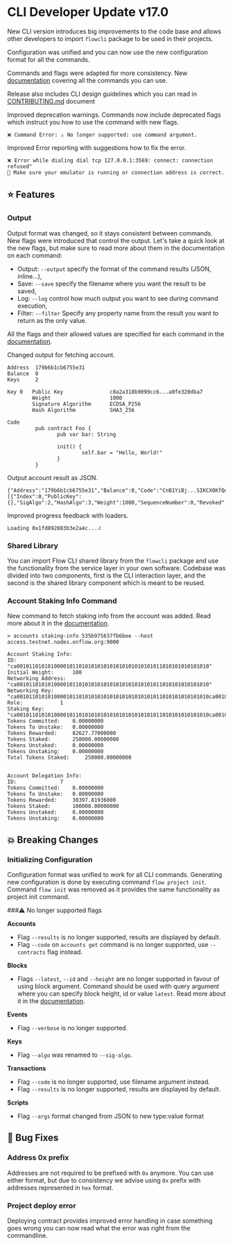 
# CLI Developer Update v17.0

New CLI version introduces big improvements to the code base and allows 
other developers to import `flowcli` package to be used in their projects.

Configuration was unified and you can now use the new configuration format for all the commands.

Commands and flags were adapted for more consistency.
New [documentation](https://docs.onflow.org/flow-cli/) covering all the commands you can use. 

Release also includes CLI design guidelines which you 
can read in [CONTRIBUTING.md](CONTIRUBUTING.md) document

Improved deprecation warnings. Commands now include deprecated flags which instruct you 
how to use the command with new flags.

```
❌ Command Error: ⚠️ No longer supported: use command argument.
```

Improved Error reporting with suggestions how to fix the error.

```
❌ Error while dialing dial tcp 127.0.0.1:3569: connect: connection refused" 
🙏 Make sure your emulator is running or connection address is correct.
```

## ⭐ Features

### Output
Output format was changed, so it stays consistent between commands. New flags were introduced 
that control the output. Let's take a quick look at the new flags, but make sure to read 
more about them in the documentation on each command:

- Output: `--output` specify the format of the command results (JSON, inline...),
- Save: `--save` specify the filename where you want the result to be saved,
- Log: `--log` control how much output you want to see during command execution,
- Filter: `--filter` Specify any property name from the result you want to return as the only value.

All the flags and their allowed values are specified 
for each command in the [documentation](https://docs.onflow.org/flow-cli/).

Changed output for fetching account.
```
Address  179b6b1cb6755e31
Balance  0
Keys     2

Key 0   Public Key               c8a2a318b9099cc6...a0fe320dba7
        Weight                   1000
        Signature Algorithm      ECDSA_P256
        Hash Algorithm           SHA3_256

Code             
         pub contract Foo {
                pub var bar: String
         
                init() {
                        self.bar = "Hello, World!"
                }
         }
```

Output account result as JSON.
```
{"Address":"179b6b1cb6755e31","Balance":0,"Code":"CnB1YiBj...SIKCX0KfQo=","Keys":[{"Index":0,"PublicKey":{},"SigAlgo":2,"HashAlgo":3,"Weight":1000,"SequenceNumber":0,"Revoked":false}],"Contracts":null}
```

Improved progress feedback with loaders.
```
Loading 0x1fd892083b3e2a4c...⠼
```

### Shared Library

You can import Flow CLI shared library from the `flowcli` package and use the functionality 
from the service layer in your own software. Codebase was divided into two components, first 
is the CLI interaction layer, and the second is the shared library component which is meant 
to be reused.

### Account Staking Info Command
New command to fetch staking info from the account was added. Read more about it in the
[documentation](https://docs.onflow.org/flow-cli/staking-info).

```shell
> accounts staking-info 535b975637fb6bee --host access.testnet.nodes.onflow.org:9000

Account Staking Info:
ID: 			 "ca00101101010100001011010101010101010101010101011010101010101010"
Initial Weight: 	 100
Networking Address: 	 "ca00101101010100001011010101010101010101010101011010101010101010"
Networking Key: 	 "ca00101101010100001011010101010101010101010101011010101010101010ca00101101010100001011010101010101010101010101011010101010101010"
Role: 			 1
Staking Key: 		 "ca00101101010100001011010101010101010101010101011010101010101010ca00101101010100001011010101010101010101010101011010101010101010ca00101101010100001011010101010101010101010101011010101010101010"
Tokens Committed: 	 0.00000000
Tokens To Unstake: 	 0.00000000
Tokens Rewarded: 	 82627.77000000
Tokens Staked: 		 250000.00000000
Tokens Unstaked: 	 0.00000000
Tokens Unstaking: 	 0.00000000
Total Tokens Staked: 	 250000.00000000


Account Delegation Info:
ID: 			 7
Tokens Committed: 	 0.00000000
Tokens To Unstake: 	 0.00000000
Tokens Rewarded: 	 30397.81936000
Tokens Staked: 		 100000.00000000
Tokens Unstaked: 	 0.00000000
Tokens Unstaking: 	 0.00000000

```

## 💥 Breaking Changes

### Initializing Configuration
Configuration format was unified to work for all CLI commands. 
Generating new configuration is done by executing command `flow project init`. 
Command `flow init` was removed as it provides the same functionality as project init command. 

###⚠️ No longer supported flags 

**Accounts**
- Flag `--results` is no longer supported, results are displayed by default.
- Flag `--code` on `accounts get` command is no longer supported, use `--contracts` flag instead.

**Blocks**
- Flags `--latest`, `--id` and `--height` are no longer supported in favour of using block argument.
Command should be used with query argument where you can specify block height, id or value `latest`.
Read more about it in the [documentation](https://docs.onflow.org/flow-cli/get-blocks).
  
**Events**
- Flag `--verbose` is no longer supported. 

**Keys**
- Flag `--algo` was renamed to `--sig-algo`.

**Transactions**
- Flag `--code` is no longer supported, use filename argument instead.
- Flag `--results` is no longer supported, results are displayed by default.

**Scripts**
- Flag `--args` format changed from JSON to new type:value format

## 🐞 Bug Fixes

### Address 0x prefix
Addresses are not required to be prefixed with `0x` anymore. You can use either format, but 
due to consistency we advise using `0x` prefix with addresses represented in `hex` format.

### Project deploy error
Deploying contract provides improved error handling in case something goes wrong you 
can now read what the error was right from the commandline. 

    